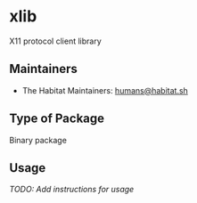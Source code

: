 # xlib

X11 protocol client library

## Maintainers

* The Habitat Maintainers: <humans@habitat.sh>

## Type of Package

Binary package

## Usage

*TODO: Add instructions for usage*
